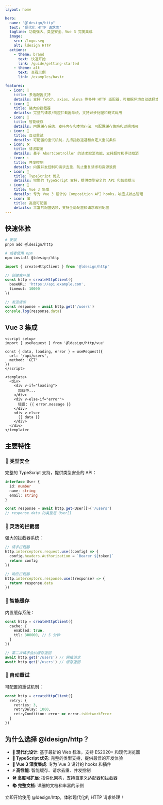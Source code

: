 ```yaml
---
layout: home

hero:
  name: "@ldesign/http"
  text: "现代化 HTTP 请求库"
  tagline: 功能强大、类型安全、Vue 3 完美集成
  image:
    src: /logo.svg
    alt: ldesign HTTP
  actions:
    - theme: brand
      text: 快速开始
      link: /guide/getting-started
    - theme: alt
      text: 查看示例
      link: /examples/basic

features:
  - icon: 🚀
    title: 多适配器支持
    details: 支持 fetch、axios、alova 等多种 HTTP 适配器，可根据环境自动选择或手动指定
  - icon: 🔧
    title: 强大的拦截器
    details: 完整的请求/响应拦截器系统，支持异步处理和链式调用
  - icon: 💾
    title: 智能缓存
    details: 内置缓存系统，支持内存和本地存储，可配置缓存策略和过期时间
  - icon: 🔄
    title: 自动重试
    details: 可配置的重试机制，支持指数退避和自定义重试条件
  - icon: ❌
    title: 请求取消
    details: 基于 AbortController 的请求取消功能，支持超时和手动取消
  - icon: ⚡
    title: 并发控制
    details: 内置并发控制和请求去重，防止重复请求和资源浪费
  - icon: 🎯
    title: TypeScript 优先
    details: 完整的 TypeScript 支持，提供类型安全的 API 和智能提示
  - icon: 🌟
    title: Vue 3 集成
    details: 专为 Vue 3 设计的 Composition API hooks，响应式状态管理
  - icon: 🛠️
    title: 高度可配置
    details: 丰富的配置选项，支持全局配置和请求级别配置
---
```


## 快速体验

```bash
# 安装
pnpm add @ldesign/http

# 或者使用 npm
npm install @ldesign/http
```

```typescript
import { createHttpClient } from '@ldesign/http'

// 创建客户端
const http = createHttpClient({
  baseURL: 'https://api.example.com',
  timeout: 10000
})

// 发送请求
const response = await http.get('/users')
console.log(response.data)
```

## Vue 3 集成

```vue
<script setup>
import { useRequest } from '@ldesign/http/vue'

const { data, loading, error } = useRequest({
  url: '/api/users',
  method: 'GET'
})
</script>

<template>
  <div>
    <div v-if="loading">
      加载中...
    </div>
    <div v-else-if="error">
      错误: {{ error.message }}
    </div>
    <div v-else>
      {{ data }}
    </div>
  </div>
</template>
```

## 主要特性

### 🎯 类型安全

完整的 TypeScript 支持，提供类型安全的 API：

```typescript
interface User {
  id: number
  name: string
  email: string
}

const response = await http.get<User[]>('/users')
// response.data 的类型是 User[]
```

### 🔧 灵活的拦截器

强大的拦截器系统：

```typescript
// 请求拦截器
http.interceptors.request.use((config) => {
  config.headers.Authorization = `Bearer ${token}`
  return config
})

// 响应拦截器
http.interceptors.response.use((response) => {
  return response.data
})
```

### 💾 智能缓存

内置缓存系统：

```typescript
const http = createHttpClient({
  cache: {
    enabled: true,
    ttl: 300000, // 5 分钟
  }
})

// 第二次请求会从缓存返回
await http.get('/users') // 网络请求
await http.get('/users') // 缓存返回
```

### 🔄 自动重试

可配置的重试机制：

```typescript
const http = createHttpClient({
  retry: {
    retries: 3,
    retryDelay: 1000,
    retryCondition: error => error.isNetworkError
  }
})
```

## 为什么选择 @ldesign/http？

- **🚀 现代化设计**: 基于最新的 Web 标准，支持 ES2020+ 和现代浏览器
- **🎯 TypeScript 优先**: 完整的类型支持，提供最佳的开发体验
- **🌟 Vue 3 深度集成**: 专为 Vue 3 设计的 hooks 和插件
- **⚡ 高性能**: 智能缓存、请求去重、并发控制
- **🛠️ 高度可扩展**: 插件化架构，支持自定义适配器和拦截器
- **📚 完整文档**: 详细的文档和丰富的示例

立即开始使用 @ldesign/http，体验现代化的 HTTP 请求处理！
